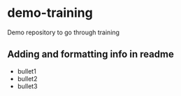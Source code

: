 # demo-training
Demo repository to go through training

## Adding and formatting info in readme

* bullet1
* bullet2
* bullet3
